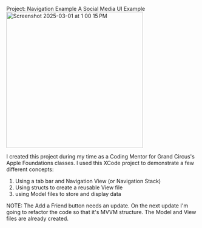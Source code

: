 Project: Navigation Example
A Social Media UI Example
<img width="360" alt="Screenshot 2025-03-01 at 1 00 15 PM" src="https://github.com/user-attachments/assets/05f91e3e-19c9-4b0e-a036-3de1a256b4c8" />



I created this project during my time as a Coding Mentor for Grand Circus's Apple Foundations classes. I used this XCode project to demonstrate a few different concepts:

1. Using a tab bar and Navigation View (or Navigation Stack)
2. Using structs to create a reusable View file
3. using Model files to store and display data

NOTE: The Add a Friend button needs an update. 
On the next update I'm going to refactor the code so that it's MVVM structure. The Model and View files are already created.
